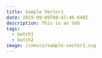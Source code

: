 ```yaml
---
title: Sample Vector1
date: 2019-09-09T08:47:46.649Z
description: This is an SVG
tags:
  - batch1
  - batch2
image: /comics/sample-vector1.svg
---
```

